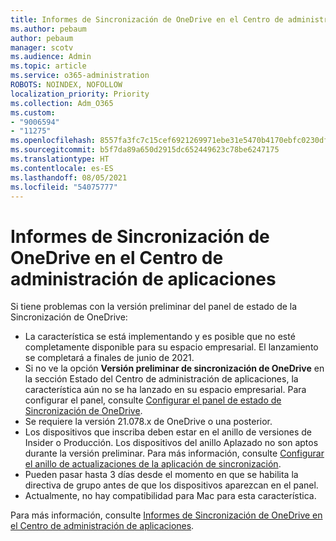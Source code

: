 ```yaml
---
title: Informes de Sincronización de OneDrive en el Centro de administración de aplicaciones
ms.author: pebaum
author: pebaum
manager: scotv
ms.audience: Admin
ms.topic: article
ms.service: o365-administration
ROBOTS: NOINDEX, NOFOLLOW
localization_priority: Priority
ms.collection: Adm_O365
ms.custom:
- "9006594"
- "11275"
ms.openlocfilehash: 8557fa3fc7c15cef6921269971ebe31e5470b4170ebfc0230dfb9e36b1a03076
ms.sourcegitcommit: b5f7da89a650d2915dc652449623c78be6247175
ms.translationtype: HT
ms.contentlocale: es-ES
ms.lasthandoff: 08/05/2021
ms.locfileid: "54075777"
---
```

# <a name="onedrive-sync-reports-in-the-app-admin-center"></a>Informes de Sincronización de OneDrive en el Centro de administración de aplicaciones

Si tiene problemas con la versión preliminar del panel de estado de la Sincronización de OneDrive:

- La característica se está implementando y es posible que no esté completamente disponible para su espacio empresarial. El lanzamiento se completará a finales de junio de 2021.
- Si no ve la opción **Versión preliminar de sincronización de OneDrive** en la sección Estado del Centro de administración de aplicaciones, la característica aún no se ha lanzado en su espacio empresarial. Para configurar el panel, consulte [Configurar el panel de estado de Sincronización de OneDrive](/OneDrive/sync-health#set-up-the-onedrive-sync-health-dashboard).
- Se requiere la versión 21.078.x de OneDrive o una posterior.
- Los dispositivos que inscriba deben estar en el anillo de versiones de Insider o Producción. Los dispositivos del anillo Aplazado no son aptos durante la versión preliminar. Para más información, consulte [Configurar el anillo de actualizaciones de la aplicación de sincronización](/OneDrive/use-group-policy#set-the-sync-app-update-ring).
- Pueden pasar hasta 3 días desde el momento en que se habilita la directiva de grupo antes de que los dispositivos aparezcan en el panel.
- Actualmente, no hay compatibilidad para Mac para esta característica.

Para más información, consulte [Informes de Sincronización de OneDrive en el Centro de administración de aplicaciones](/OneDrive/sync-health).